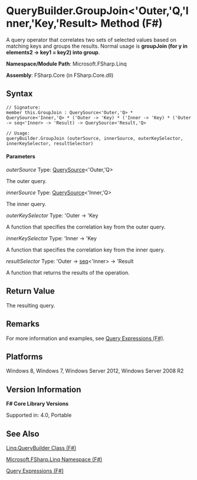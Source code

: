 # QueryBuilder.GroupJoin<'Outer,'Q,'Inner,'Key,'Result> Method (F#)

A query operator that correlates two sets of selected values based on matching keys and groups the results. Normal usage is **groupJoin (for y in elements2 -&gt; key1 = key2) into group**.

**Namespace/Module Path**: Microsoft.FSharp.Linq

**Assembly**: FSharp.Core (in FSharp.Core.dll)


## Syntax

```
// Signature:
member this.GroupJoin : QuerySource<'Outer,'Q> * QuerySource<'Inner,'Q> * ('Outer -> 'Key) * ('Inner -> 'Key) * ('Outer -> seq<'Inner> -> 'Result) -> QuerySource<'Result,'Q>

// Usage:
queryBuilder.GroupJoin (outerSource, innerSource, outerKeySelector, innerKeySelector, resultSelector)
```

#### Parameters
*outerSource*
Type: [QuerySource](http://msdn.microsoft.com/en-us/library/873589c1-c5dc-47d9-8abf-fee7258dfb00)&lt;'Outer,'Q&gt;


The outer query.


*innerSource*
Type: [QuerySource](http://msdn.microsoft.com/en-us/library/873589c1-c5dc-47d9-8abf-fee7258dfb00)&lt;'Inner,'Q&gt;


The inner query.


*outerKeySelector*
Type: 'Outer -&gt; 'Key


A function that specifies the correlation key from the outer query.


*innerKeySelector*
Type: 'Inner -&gt; 'Key


A function that specifies the correlation key from the inner query.


*resultSelector*
Type: 'Outer -&gt;
[seq](http://msdn.microsoft.com/en-us/library/2f0c87c6-8a0d-4d33-92a6-10d1d037ce75)&lt;'Inner&gt; -&gt;
'Result


A function that returns the results of the operation.




## Return Value
The resulting query.


## Remarks
For more information and examples, see [Query Expressions (F#)](http://msdn.microsoft.com/en-us/library/ff72235c-3ad8-4215-8679-2754484823db).


## Platforms
Windows 8, Windows 7, Windows Server 2012, Windows Server 2008 R2


## Version Information
**F# Core Library Versions**

Supported in: 4.0, Portable




## See Also
[Linq.QueryBuilder Class &#40;F&#35;&#41;](Linq.QueryBuilder+Class+%28FSharp%29.md)

[Microsoft.FSharp.Linq Namespace &#40;F&#35;&#41;](Microsoft.FSharp.Linq+Namespace+%28FSharp%29.md)

[Query Expressions (F#)](http://msdn.microsoft.com/en-us/library/ff72235c-3ad8-4215-8679-2754484823db)

